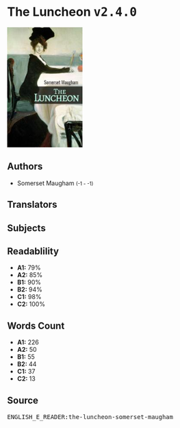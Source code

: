 # The Luncheon <kbd>v2.4.0</kbd>

![](./cover.medium.jpg "")

## Authors


 - Somerset Maugham <small>(-1 - -1)</small>

## Translators



## Subjects



## Readablility


 - **A1:** 79%
 - **A2:** 85%
 - **B1:** 90%
 - **B2:** 94%
 - **C1:** 98%
 - **C2:** 100%

## Words Count


 - **A1:** 226
 - **A2:** 50
 - **B1:** 55
 - **B2:** 44
 - **C1:** 37
 - **C2:** 13

## Source


<kbd>ENGLISH_E_READER:the-luncheon-somerset-maugham</kbd>
